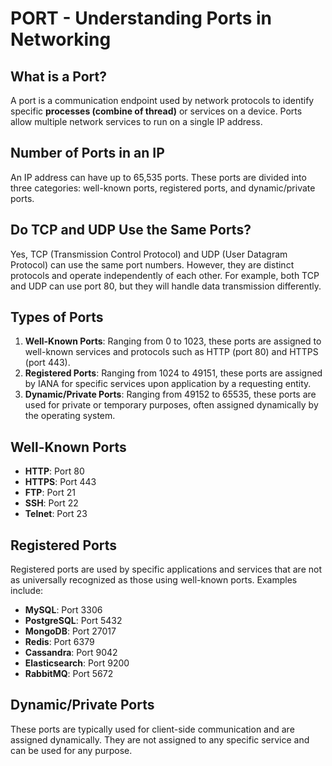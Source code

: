 # PORT - Understanding Ports in Networking

## What is a Port?
A port is a communication endpoint used by network protocols to identify specific **processes (combine of thread)** or services on a device. Ports allow multiple network services to run on a single IP address.

## Number of Ports in an IP
An IP address can have up to 65,535 ports. These ports are divided into three categories: well-known ports, registered ports, and dynamic/private ports.

## Do TCP and UDP Use the Same Ports?
Yes, TCP (Transmission Control Protocol) and UDP (User Datagram Protocol) can use the same port numbers. However, they are distinct protocols and operate independently of each other. For example, both TCP and UDP can use port 80, but they will handle data transmission differently.

## Types of Ports
1. **Well-Known Ports**: Ranging from 0 to 1023, these ports are assigned to well-known services and protocols such as HTTP (port 80) and HTTPS (port 443).
2. **Registered Ports**: Ranging from 1024 to 49151, these ports are assigned by IANA for specific services upon application by a requesting entity.
3. **Dynamic/Private Ports**: Ranging from 49152 to 65535, these ports are used for private or temporary purposes, often assigned dynamically by the operating system.

## Well-Known Ports
- **HTTP**: Port 80
- **HTTPS**: Port 443
- **FTP**: Port 21
- **SSH**: Port 22
- **Telnet**: Port 23

## Registered Ports
Registered ports are used by specific applications and services that are not as universally recognized as those using well-known ports. Examples include:
- **MySQL**: Port 3306
- **PostgreSQL**: Port 5432
- **MongoDB**: Port 27017
- **Redis**: Port 6379
- **Cassandra**: Port 9042
- **Elasticsearch**: Port 9200
- **RabbitMQ**: Port 5672

## Dynamic/Private Ports
These ports are typically used for client-side communication and are assigned dynamically. They are not assigned to any specific service and can be used for any purpose.
